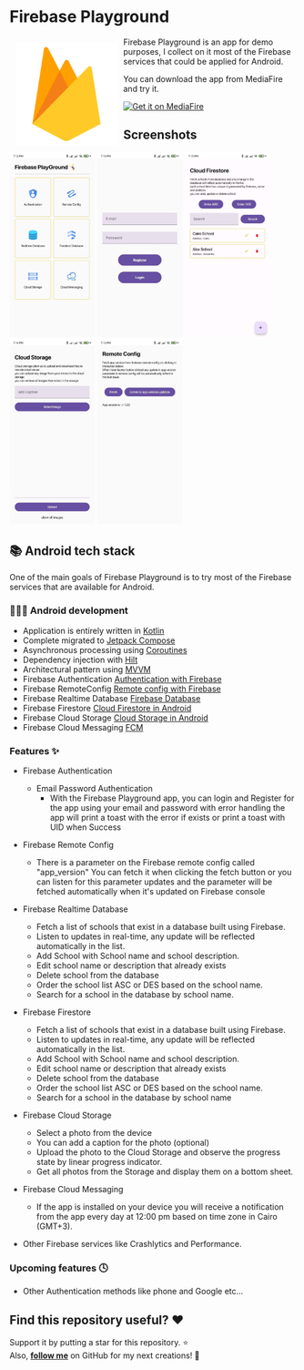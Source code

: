 # Firebase Playground
<img src="assets/app_icon.png" align="left" width="180" hspace="10" vspace="10" />

Firebase Playground is an app for demo purposes, I collect on it most of the Firebase services that could be applied for Android.

You can download the app from MediaFire and try it.

<a href="https://www.mediafire.com/file/m0p505dv1bunb3m/app-release.apk/file">
  <img
    alt="Get it on MediaFire"
    height="80"
    src="https://logos-download.com/wp-content/uploads/2019/11/Mediafire_Logo-700x188.png"/>
</a>

## Screenshots

<div>
   <img src="assets/home.jpg" width="150" alt="Screenshot 1">
   <img src="assets/auth.jpg" width="150" alt="Screenshot 2">
   <img src="assets/cloud_firestore.jpg" width="150" alt="Screenshot 3">
   <img src="assets/cloud_storage.jpg" width="150" alt="Screenshot 4">
  <img src="assets/remote_config.jpg" width="150" alt="Screenshot 5">
</div>

## 📚 Android tech stack

One of the main goals of Firebase Playground is to try most of the Firebase services that are available for Android.

### 🧑🏻‍💻 Android development

- Application is entirely written in [Kotlin](https://kotlinlang.org)
- Complete migrated to [Jetpack Compose](https://developer.android.com/jetpack/compose)
- Asynchronous processing using [Coroutines](https://kotlin.github.io/kotlinx.coroutines/)
- Dependency injection with [Hilt](https://dagger.dev/hilt/)
- Architectural pattern using [MVVM](https://en.wikipedia.org/wiki/Model%E2%80%93view%E2%80%93viewmodel)
- Firebase Authentication [Authentication with Firebase](https://firebase.google.com/docs/auth/android/start)
- Firebase RemoteConfig [Remote config with Firebase](https://firebase.google.com/docs/remote-config/get-started?platform=android)
- Firebase Realtime Database [Firebase Database](https://firebase.google.com/docs/database/android/start)
- Firebase Firestore [Cloud Firestore in Android](https://firebase.google.com/docs/firestore/quickstart)
- Firebase Cloud Storage [Cloud Storage in Android](https://firebase.google.com/docs/storage/android/start)
- Firebase Cloud Messaging [FCM](https://firebase.google.com/docs/cloud-messaging)


### Features ✨

- Firebase Authentication
    - Email Password Authentication
        - With the Firebase Playground app, you can login and Register for the app using your email and password with error handling the app will print a toast with the error if exists or print a toast with UID when Success

- Firebase Remote Config
    - There is a parameter on the Firebase remote config called "app_version" You can fetch it when clicking the fetch button or you can listen for this parameter updates and the parameter will be fetched automatically when it's updated on Firebase console

- Firebase Realtime Database
    - Fetch a list of schools that exist in a database built using Firebase.
    - Listen to updates in real-time, any update will be reflected automatically in the list.
    - Add School with School name and school description.
    - Edit school name or description that already exists
    - Delete school from the database
    - Order the school list ASC or DES based on the school name.
    - Search for a school in the database by school name.

- Firebase Firestore
    - Fetch a list of schools that exist in a database built using Firebase.
    - Listen to updates in real-time, any update will be reflected automatically in the list.
    - Add School with School name and school description.
    - Edit school name or description that already exists
    - Delete school from the database
    - Order the school list ASC or DES based on the school name.
    - Search for a school in the database by school name

- Firebase Cloud Storage
    - Select a photo from the device
    - You can add a caption for the photo (optional)
    - Upload the photo to the Cloud Storage and observe the progress state by linear progress indicator.
    - Get all photos from the Storage and display them on a bottom sheet.

- Firebase Cloud Messaging
    - If the app is installed on your device you will receive a notification from the app every day at 12:00 pm based on time zone in Cairo (GMT+3).

- Other Firebase services like Crashlytics and Performance.

### Upcoming features 🕓

- Other Authentication methods like phone and Google etc...

## Find this repository useful? :heart:
Support it by putting a star for this repository. :star: <br>
Also, __[follow me](https://github.com/3wiida)__ on GitHub for my next creations! 🤩
